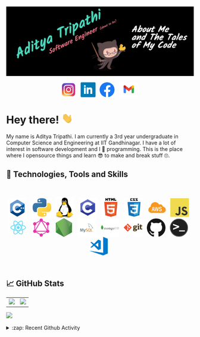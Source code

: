 [![Header](header.png "Header")](https://github.com/adityatripathiiit/)


<p align='center'>
<a href="http://instagram.com/aditya_trips_"><img height="40" src="icons/insta.png"></a>&nbsp;&nbsp;
<a href="https://www.linkedin.com/in/aditya-tripathi-495a5219b/"><img height="40" src="icons/linkedin.png"></a>&nbsp;&nbsp;
<a href="https://www.facebook.com/aditya.tripathi.58367116"><img height="40" src="icons/fb.png"></a>&nbsp;&nbsp;
<a href="mailto:adityatripathiball@gmail.com"><img height="40" src="icons/gmail.png"></a>
</p>

# Hey there! <img src="wave.gif" width="30px">

My name is Aditya Tripathi. I am currently a 3rd year undergraduate in Computer Science and Engineering at IIT Gandhinagar. I have a lot of interest in software development and I 🧡 programming. This is the place where I opensource things and learn 😎 to make and break stuff 🙄. 

## 🔧 Technologies, Tools and Skills
<br>
<p align="center">
<img align="center" alt="C++" width="50" src="icons/cpp.png" /> &nbsp;&nbsp;
<img align="center" alt="Python" width="50" src="icons/python.png" />&nbsp;&nbsp;
<img align="center" alt="Linux" width="50" src="icons/linux.png" />&nbsp;&nbsp;
<img align="center" alt="C" width="50" src="icons/c.png" />&nbsp;&nbsp;
<img align="center" alt="HTML5" width="50" src="icons/html.png" />&nbsp;&nbsp;
<img align="center" alt="CSS3" width="50" src="icons/css.png" />&nbsp;&nbsp;
<img align="center" alt="AWS" width="50" src="icons/aws.png" />&nbsp;&nbsp;
<img align="center" alt="JavaScript" width="50" src="icons/javascript.png" />&nbsp;&nbsp;
<img align="center" alt="React" width="50" src="icons/react.png" />&nbsp;&nbsp;
<img align="center" alt="GraphQL" width="50" src="icons/graphql.png" />&nbsp;&nbsp;
<img align="center" alt="Node.js" width="50" src="icons/nodejs.png" />&nbsp;&nbsp;
<img align="center" alt="MySQL" width="50" src="icons/mysql.png" />&nbsp;&nbsp;
<img align="center" alt="MongoDB" width="50" src="icons/mongodb.png" />&nbsp;&nbsp;
<img align="center" alt="Git" width="50" src="icons/git.png" />&nbsp;&nbsp;
<img align="center" alt="GitHub" width="50" src="icons/github.png" />&nbsp;&nbsp;
<img align="center" alt="Terminal" width="50" src="icons/terminal.png" />&nbsp;&nbsp;
<img align="center" alt="Visual Studio Code" width="50" src="icons/visual-studio-code.png" />&nbsp;&nbsp;
</p>

<br>

## 📈 GitHub Stats

<table width="100%">
  <tr>
    <td>
      <img height="200em" src="https://github-readme-stats.vercel.app/api?username=adityatripathiiit&show_icons=true&hide_border=true" /> 
    </td>
    <td> 
      <img height="200em" src="https://github-readme-stats.vercel.app/api/top-langs/?username=adityatripathiiit&exclude_repo=Digital,Python-Based-Automated-Verilog-Code-Generator-For-Arithmetic-Unit&show_icons=true&hide_border=true&layout=compact&langs_count=8"/> 
    </td>
  </tr>
<table>

![](https://komarev.com/ghpvc/?username=adityatripathiiit&color=brightgreen&style=flat)


<details>
  <summary>:zap: Recent Github Activity</summary>
  <!--START_SECTION:activity-->
  <!--END_SECTION:activity-->

</details>
